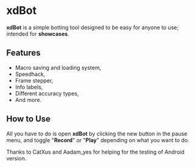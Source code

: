 # xdBot

**xdBot** is a simple botting tool designed to be easy for anyone to use; intended for **showcases**.

## Features

- Macro saving and loading system,
- Speedhack,
- Frame stepper,
- Info labels,
- Different accuracy types,
- And more.

## How to Use

All you have to do is open **xdBot** by clicking the new button in the pause menu, and toggle "**Record**" or "**Play**" depending on what you want to do.

Thanks to CatXus and Aadam_yes for helping for the testing of Android version.
